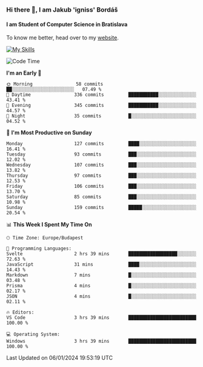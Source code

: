 ### Hi there 👋, I am Jakub 'igniss' Bordáš

#### I am Student of Computer Science in Bratislava
To know me better, head over to my [website](https://bordas.sk).

[![My Skills](https://skillicons.dev/icons?i=js,html,css,figma,svelte,java,kotlin,python,postgresql,typescript,nest,nodejs)](https://bordas.sk)


<!--START_SECTION:waka-->
![Code Time](http://img.shields.io/badge/Code%20Time-1%2C327%20hrs%202%20mins-blue)

**I'm an Early 🐤** 

```text
🌞 Morning                58 commits          ██░░░░░░░░░░░░░░░░░░░░░░░   07.49 % 
🌆 Daytime                336 commits         ███████████░░░░░░░░░░░░░░   43.41 % 
🌃 Evening                345 commits         ███████████░░░░░░░░░░░░░░   44.57 % 
🌙 Night                  35 commits          █░░░░░░░░░░░░░░░░░░░░░░░░   04.52 % 
```
📅 **I'm Most Productive on Sunday** 

```text
Monday                   127 commits         ████░░░░░░░░░░░░░░░░░░░░░   16.41 % 
Tuesday                  93 commits          ███░░░░░░░░░░░░░░░░░░░░░░   12.02 % 
Wednesday                107 commits         ███░░░░░░░░░░░░░░░░░░░░░░   13.82 % 
Thursday                 97 commits          ███░░░░░░░░░░░░░░░░░░░░░░   12.53 % 
Friday                   106 commits         ███░░░░░░░░░░░░░░░░░░░░░░   13.70 % 
Saturday                 85 commits          ███░░░░░░░░░░░░░░░░░░░░░░   10.98 % 
Sunday                   159 commits         █████░░░░░░░░░░░░░░░░░░░░   20.54 % 
```


📊 **This Week I Spent My Time On** 

```text
🕑︎ Time Zone: Europe/Budapest

💬 Programming Languages: 
Svelte                   2 hrs 39 mins       ██████████████████░░░░░░░   72.63 % 
JavaScript               31 mins             ████░░░░░░░░░░░░░░░░░░░░░   14.43 % 
Markdown                 7 mins              █░░░░░░░░░░░░░░░░░░░░░░░░   03.48 % 
Prisma                   4 mins              █░░░░░░░░░░░░░░░░░░░░░░░░   02.17 % 
JSON                     4 mins              █░░░░░░░░░░░░░░░░░░░░░░░░   02.11 % 

🔥 Editors: 
VS Code                  3 hrs 39 mins       █████████████████████████   100.00 % 

💻 Operating System: 
Windows                  3 hrs 39 mins       █████████████████████████   100.00 % 
```


 Last Updated on 06/01/2024 19:53:19 UTC
<!--END_SECTION:waka-->
